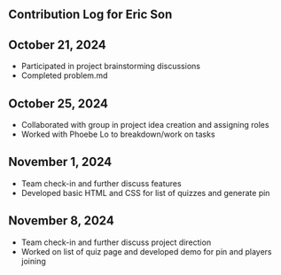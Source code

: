 ## Contribution Log for Eric Son

## October 21, 2024
 - Participated in project brainstorming discussions
 - Completed problem.md

## October 25, 2024
 - Collaborated with group in project idea creation and assigning roles
 - Worked with Phoebe Lo to breakdown/work on tasks

## November 1, 2024
 - Team check-in and further discuss features 
 - Developed basic HTML and CSS for list of quizzes and generate pin

 ## November 8, 2024
 - Team check-in and further discuss project direction
 - Worked on list of quiz page and developed demo for pin and players joining
 
